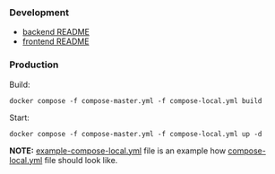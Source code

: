 ### Development
- [backend README](backend/README.md)
- [frontend README](frontend/README.md)

### Production
Build:
```shell
docker compose -f compose-master.yml -f compose-local.yml build
```

Start:
```shell
docker compose -f compose-master.yml -f compose-local.yml up -d
```

**NOTE:** [example-compose-local.yml](example-compose-local.yml) file is an example how [compose-local.yml](compose-local.yml) file should look like.
